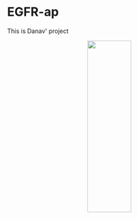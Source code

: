 # EGFR-ap
This is Danav' project 




 <p align="center">
<img src="https://github.com/amarinderthind/EGFR-ap/assets/45668229/e93c5f06-8e65-44b5-b000-52297a25effb.png" width=45% height="400">&nbsp; &nbsp; &nbsp; &nbsp;
 
 
</p>


